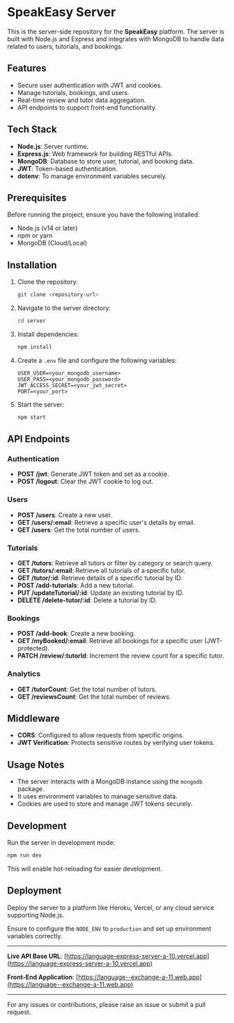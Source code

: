 # SpeakEasy Server

This is the server-side repository for the **SpeakEasy** platform. The server is built with Node.js and Express and integrates with MongoDB to handle data related to users, tutorials, and bookings.

## Features

- Secure user authentication with JWT and cookies.
- Manage tutorials, bookings, and users.
- Real-time review and tutor data aggregation.
- API endpoints to support front-end functionality.

## Tech Stack

- **Node.js**: Server runtime.
- **Express.js**: Web framework for building RESTful APIs.
- **MongoDB**: Database to store user, tutorial, and booking data.
- **JWT**: Token-based authentication.
- **dotenv**: To manage environment variables securely.

## Prerequisites

Before running the project, ensure you have the following installed:

- Node.js (v14 or later)
- npm or yarn
- MongoDB (Cloud/Local)

## Installation

1. Clone the repository:

   ```bash
   git clone <repository-url>
   ```

2. Navigate to the server directory:

   ```bash
   cd server
   ```

3. Install dependencies:

   ```bash
   npm install
   ```

4. Create a `.env` file and configure the following variables:

   ```env
   USER_USER=<your_mongodb_username>
   USER_PASS=<your_mongodb_password>
   JWT_ACCESS_SECRET=<your_jwt_secret>
   PORT=<your_port>
   ```

5. Start the server:

   ```bash
   npm start
   ```

## API Endpoints

### Authentication

- **POST /jwt**: Generate JWT token and set as a cookie.
- **POST /logout**: Clear the JWT cookie to log out.

### Users

- **POST /users**: Create a new user.
- **GET /users/:email**: Retrieve a specific user's details by email.
- **GET /users**: Get the total number of users.

### Tutorials

- **GET /tutors**: Retrieve all tutors or filter by category or search query.
- **GET /tutors/:email**: Retrieve all tutorials of a specific tutor.
- **GET /tutor/:id**: Retrieve details of a specific tutorial by ID.
- **POST /add-tutorials**: Add a new tutorial.
- **PUT /updateTutorial/:id**: Update an existing tutorial by ID.
- **DELETE /delete-tutor/:id**: Delete a tutorial by ID.

### Bookings

- **POST /add-book**: Create a new booking.
- **GET /myBooked/:email**: Retrieve all bookings for a specific user (JWT-protected).
- **PATCH /review/:tutorId**: Increment the review count for a specific tutor.

### Analytics

- **GET /tutorCount**: Get the total number of tutors.
- **GET /reviewsCount**: Get the total number of reviews.

## Middleware

- **CORS**: Configured to allow requests from specific origins.
- **JWT Verification**: Protects sensitive routes by verifying user tokens.

## Usage Notes

- The server interacts with a MongoDB instance using the `mongodb` package.
- It uses environment variables to manage sensitive data.
- Cookies are used to store and manage JWT tokens securely.

## Development

Run the server in development mode:

```bash
npm run dev
```

This will enable hot-reloading for easier development.

## Deployment

Deploy the server to a platform like Heroku, Vercel, or any cloud service supporting Node.js.

Ensure to configure the `NODE_ENV` to `production` and set up environment variables correctly.

---

**Live API Base URL**: [https://language-express-server-a-10.vercel.app](https://language-express-server-a-10.vercel.app)

**Front-End Application**: [https://language--exchange-a-11.web.app](https://language--exchange-a-11.web.app)

---

For any issues or contributions, please raise an issue or submit a pull request.
